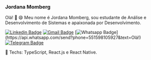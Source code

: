 ### Jordana Momberg

Olá! 👋 
😄 Meu nome é Jordana Momberg, sou estudante de Análise e Desenvolvimento de Sistemas e apaixonada por Desenvolvimento. 

[![Linkedin Badge](https://img.shields.io/badge/-LinkedIn-0077B5?style=flat-square&logo=Linkedin&logoColor=white&link=https://www.linkedin.com/in/jordana-momberg-22a077165/)](https://www.linkedin.com/in/jordana-momberg-22a077165/)
[![Gmail Badge](https://img.shields.io/badge/-Gmail-D14836?style=flat-square&logo=Gmail&logoColor=white&link=mailto:jordanamomberg@gmail.com)](mailto:jordanamomberg@gmail.com)
[![Whatsapp Badge](https://img.shields.io/badge/-Whatsapp-4CA143?style=flat-square&labelColor=4CA143&logo=whatsapp&logoColor=white&link=https://api.whatsapp.com/send?phone=5515981805927&text=Olá!)](https://api.whatsapp.com/send?phone=551598105927&text=Olá!)
[![Telegram Badge](https://img.shields.io/badge/-Telegram-1ca0f1?style=flat-square&labelColor=1ca0f1&logo=telegram&logoColor=white&link=https://t.me/jordanamomberg)](https://t.me/jordanamomberg)

💙 Techs: TypeScript, React.js e React Native.

